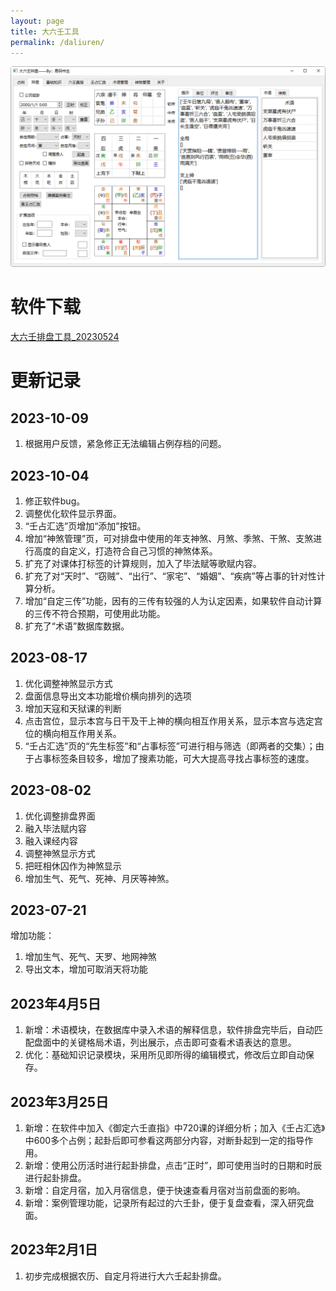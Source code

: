 ```yaml
---
layout: page
title: 大六壬工具
permalink: /daliuren/
---
```


![大六壬排盘工具](/images/dlr/dlr_2.png)

# 软件下载

[大六壬排盘工具_20230524](/downloads/大六壬20230524.zip)  

# 更新记录

## 2023-10-09

1. 根据用户反馈，紧急修正无法编辑占例存档的问题。

## 2023-10-04
1. 修正软件bug。  
2. 调整优化软件显示界面。  
3. “壬占汇选”页增加“添加”按钮。  
4. 增加“神煞管理”页，可对排盘中使用的年支神煞、月煞、季煞、干煞、支煞进行高度的自定义，打造符合自己习惯的神煞体系。  
5. 扩充了对课体打标签的计算规则，加入了毕法赋等歌赋内容。  
6. 扩充了对“天时”、“窃贼”、“出行”、“家宅”、“婚姻”、“疾病”等占事的针对性计算分析。  
7. 增加“自定三传”功能，因有的三传有较强的人为认定因素，如果软件自动计算的三传不符合预期，可使用此功能。  
8. 扩充了“术语”数据库数据。  

## 2023-08-17
1. 优化调整神煞显示方式  
2. 盘面信息导出文本功能增价横向排列的选项  
3. 增加天寇和天狱课的判断  
4. 点击宫位，显示本宫与日干及干上神的横向相互作用关系，显示本宫与选定宫位的横向相互作用关系。  
5. “壬占汇选”页的“先生标签”和“占事标签”可进行相与筛选（即两者的交集）；由于占事标签条目较多，增加了搜素功能，可大大提高寻找占事标签的速度。  

## 2023-08-02
1. 优化调整排盘界面  
2. 融入毕法赋内容  
3. 融入课经内容  
4. 调整神煞显示方式  
5. 把旺相休囚作为神煞显示  
6. 增加生气、死气、死神、月厌等神煞。  

## 2023-07-21
增加功能：
1. 增加生气、死气、天罗、地网神煞  
2. 导出文本，增加可取消天将功能  

## 2023年4月5日

1. 新增：术语模块，在数据库中录入术语的解释信息，软件排盘完毕后，自动匹配盘面中的关键格局术语，列出展示，点击即可查看术语表达的意思。
2. 优化：基础知识记录模块，采用所见即所得的编辑模式，修改后立即自动保存。

## 2023年3月25日

1. 新增：在软件中加入《御定六壬直指》中720课的详细分析；加入《壬占汇选》中600多个占例；起卦后即可参看这两部分内容，对断卦起到一定的指导作用。
2. 新增：使用公历活时进行起卦排盘，点击“正时”，即可使用当时的日期和时辰进行起卦排盘。
3. 新增：自定月宿，加入月宿信息，便于快速查看月宿对当前盘面的影响。
4. 新增：案例管理功能，记录所有起过的六壬卦，便于复盘查看，深入研究盘面。

## 2023年2月1日

1. 初步完成根据农历、自定月将进行大六壬起卦排盘。